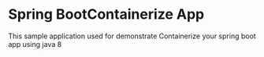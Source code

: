 # Spring BootContainerize App
This sample application used for demonstrate Containerize your spring boot app using java 8 
